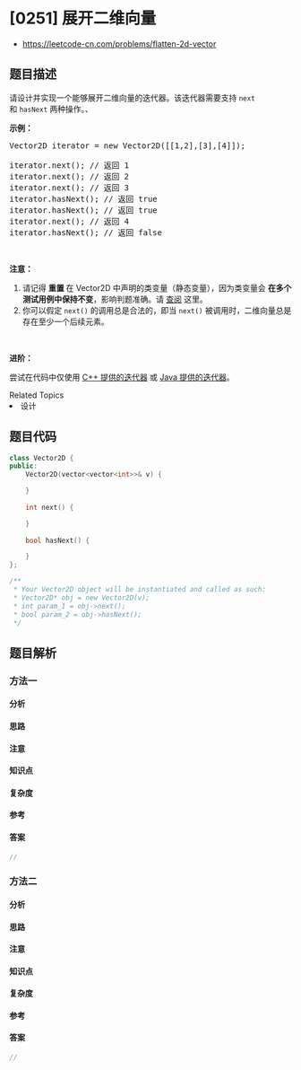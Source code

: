

# [0251] 展开二维向量
* https://leetcode-cn.com/problems/flatten-2d-vector


## 题目描述

<p>请设计并实现一个能够展开二维向量的迭代器。该迭代器需要支持&nbsp;<code>next</code> 和&nbsp;<code>hasNext</code>&nbsp;两种操作。、</p>

<p><strong>示例：</strong></p>

<pre>Vector2D iterator = new Vector2D([[1,2],[3],[4]]);

iterator.next(); // 返回 1
iterator.next(); // 返回 2
iterator.next(); // 返回 3
iterator.hasNext(); // 返回 true
iterator.hasNext(); // 返回 true
iterator.next(); // 返回 4
iterator.hasNext(); // 返回 false
</pre>

<p>&nbsp;</p>

<p><strong>注意：</strong></p>

<ol>
	<li>请记得&nbsp;<strong>重置&nbsp;</strong>在 Vector2D 中声明的类变量（静态变量），因为类变量会&nbsp;<strong>在多个测试用例中保持不变</strong>，影响判题准确。请 <a href="https://support.leetcode-cn.com/hc/kb/section/1071534/" target="_blank">查阅</a> 这里。</li>
	<li>你可以假定 <code>next()</code> 的调用总是合法的，即当 <code>next()</code> 被调用时，二维向量总是存在至少一个后续元素。</li>
</ol>

<p>&nbsp;</p>

<p><strong>进阶：</strong></p>

<p>尝试在代码中仅使用 <a href="http://www.cplusplus.com/reference/iterator/iterator/">C++ 提供的迭代器</a> 或 <a href="https://docs.oracle.com/javase/7/docs/api/java/util/Iterator.html">Java 提供的迭代器</a>。</p>
<div><div>Related Topics</div><div><li>设计</li></div></div>


## 题目代码

```cpp
class Vector2D {
public:
    Vector2D(vector<vector<int>>& v) {

    }
    
    int next() {

    }
    
    bool hasNext() {

    }
};

/**
 * Your Vector2D object will be instantiated and called as such:
 * Vector2D* obj = new Vector2D(v);
 * int param_1 = obj->next();
 * bool param_2 = obj->hasNext();
 */
```


## 题目解析


### 方法一

#### 分析

#### 思路

#### 注意

#### 知识点

#### 复杂度

#### 参考

#### 答案

```cpp
//
```


### 方法二

#### 分析

#### 思路

#### 注意

#### 知识点

#### 复杂度

#### 参考

#### 答案

```cpp
//
```


